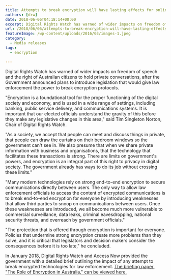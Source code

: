 ```yaml
---
title: Attempts to break encryption will have lasting effects for online freedom of speech
authors: [drw]
date: 2018-06-06T04:18:14+00:00
excerpt: Digital Rights Watch has warned of wider impacts on freedom of speech and the right of Australian citizens to hold private conversations, after the Government announced plans to introduce legislation that would give law enforcement the power to break encryption protocols.
url: /2018/06/06/attempts-to-break-encryption-will-have-lasting-effects-for-online-freedom-of-speech/
featureImage: /wp-content/uploads/2016/03/images-1.jpeg
category:
  - Media releases
tags:
  - encryption

---
```

Digital Rights Watch has warned of wider impacts on freedom of speech and the right of Australian citizens to hold private conversations, after the Government announced plans to introduce legislation that would give law enforcement the power to break encryption protocols.

"Encryption is a foundational tool for the proper functioning of the digital society and economy, and is used in a wide range of settings, including banking, public service delivery, and communications systems. It is important that our elected officials understand the gravity of this before they make any legislative changes in this area," said Tim Singleton Norton, Chair of Digital Rights Watch.

"As a society, we accept that people can meet and discuss things in private, that people can draw the curtains on their bedroom windows so the government can't see in. We also presume that when we share private information with business and organisations, that the technology that facilitates these transactions is strong. There are limits on government's powers, and encryption is an integral part of this right to privacy in digital society. The government already has ways to do its job without crossing these limits."

"Many modern technologies rely on strong end-to-end encryption to secure communications directly between users. The only way to allow law enforcement officials to access the content of encrypted communications is to break end-to-end encryption for everyone by introducing weaknesses that allow third parties to snoop on communications between users. Once these weaknesses are introduced, we all become much more vulnerable to commercial surveillance, data leaks, criminal eavesdropping, national security threats, and overreach by government officials."

"The protection that is offered through encryption is important for everyone. Policies that undermine strong encryption create more problems than they solve, and it is critical that legislators and decision makers consider the consequences before it is too late," he concluded.

In January 2018, Digital Rights Watch and Access Now provided the government with a detailed brief outlining the impact of any attempt to break encrypted technologies for law enforcement. [The briefing paper, "The Role of Encryption in Australia," can be viewed here.][1]

 [1]: /wp-content/uploads/2018/01/Crypto-Australia-Memo.pdf

